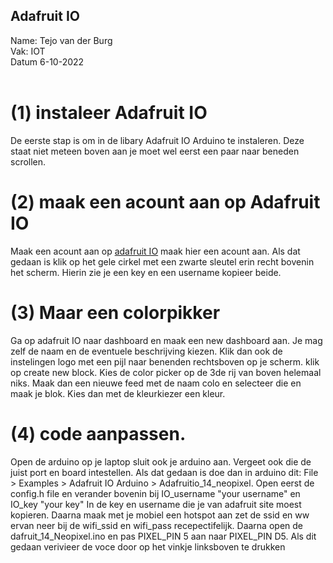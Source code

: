 ## Adafruit IO
Name: Tejo van der Burg 
<br>
Vak: IOT
<br>
Datum 6-10-2022
<br>
<br>
# (1) instaleer Adafruit IO
De eerste stap is om in de libary Adafruit IO Arduino te instaleren. Deze staat niet meteen boven aan je moet wel eerst een paar naar beneden scrollen.
<br>
# (2) maak een acount aan op Adafruit IO
Maak een acount aan op [adafruit IO](https://io.adafruit.com/) maak hier een acount aan. Als dat gedaan is klik op het gele cirkel met een zwarte sleutel erin recht bovenin het scherm. Hierin zie je een key en een username kopieer beide.
<br>
# (3) Maar een colorpikker
Ga op adafruit IO naar dashboard en maak een new dashboard aan. Je mag zelf de naam en de eventuele beschrijving kiezen. Klik dan ook de instelingen logo met een pijl naar benenden rechtsboven op je scherm. klik op create new block. Kies de color picker op de 3de rij van boven helemaal niks. Maak dan een nieuwe feed met de naam colo en selecteer die en maak je blok. Kies dan met de kleurkiezer een kleur.
<br>
# (4) code aanpassen.
Open de arduino op je laptop sluit ook je arduino aan. Vergeet ook die de juist port en board intestellen. Als dat gedaan is doe dan in arduino dit: File > Examples > Adafruit IO Arduino > Adafruitio_14_neopixel. Open eerst de config.h file en verander bovenin bij IO_username "your username" en IO_key "your key" In de key en username die je van adafruit site moest kopieren. Daarna maak met je mobiel een hotspot aan zet de ssid en ww ervan neer bij de wifi_ssid en wifi_pass recepectifelijk. Daarna open de dafruit_14_Neopixel.ino en pas PIXEL_PIN 5 aan naar PIXEL_PIN D5. Als dit gedaan verivieer de voce door op het vinkje linksboven te drukken
